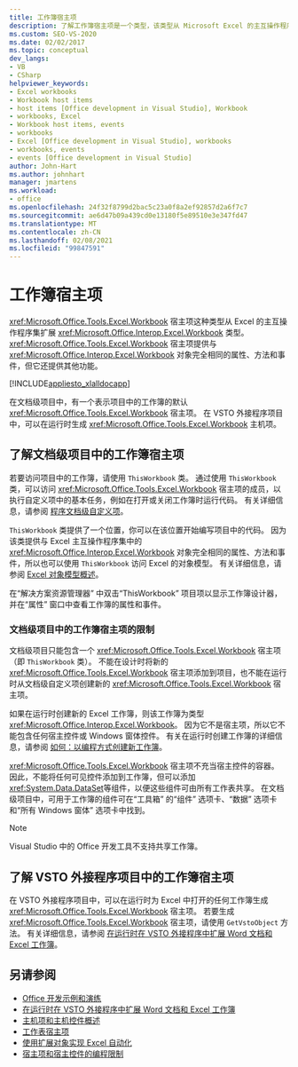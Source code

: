 ```yaml
---
title: 工作簿宿主项
description: 了解工作簿宿主项是一个类型，该类型从 Microsoft Excel 的主互操作程序集扩展工作簿类型。
ms.custom: SEO-VS-2020
ms.date: 02/02/2017
ms.topic: conceptual
dev_langs:
- VB
- CSharp
helpviewer_keywords:
- Excel workbooks
- Workbook host items
- host items [Office development in Visual Studio], Workbook
- workbooks, Excel
- Workbook host items, events
- workbooks
- Excel [Office development in Visual Studio], workbooks
- workbooks, events
- events [Office development in Visual Studio]
author: John-Hart
ms.author: johnhart
manager: jmartens
ms.workload:
- office
ms.openlocfilehash: 24f32f8799d2bac5c23a0f8a2ef92857d2a6f7c7
ms.sourcegitcommit: ae6d47b09a439cd0e13180f5e89510e3e347fd47
ms.translationtype: MT
ms.contentlocale: zh-CN
ms.lasthandoff: 02/08/2021
ms.locfileid: "99847591"
---
```

# <a name="workbook-host-item"></a>工作簿宿主项
  <xref:Microsoft.Office.Tools.Excel.Workbook> 宿主项这种类型从 Excel 的主互操作程序集扩展 <xref:Microsoft.Office.Interop.Excel.Workbook> 类型。 <xref:Microsoft.Office.Tools.Excel.Workbook> 宿主项提供与 <xref:Microsoft.Office.Interop.Excel.Workbook> 对象完全相同的属性、方法和事件，但它还提供其他功能。

 [!INCLUDE[appliesto_xlalldocapp](../vsto/includes/appliesto-xlalldocapp-md.md)]

 在文档级项目中，有一个表示项目中的工作簿的默认 <xref:Microsoft.Office.Tools.Excel.Workbook> 宿主项。 在 VSTO 外接程序项目中，可以在运行时生成 <xref:Microsoft.Office.Tools.Excel.Workbook> 主机项。

## <a name="understand-the-workbook-host-item-in-document-level-projects"></a>了解文档级项目中的工作簿宿主项
 若要访问项目中的工作簿，请使用 `ThisWorkbook` 类。 通过使用 `ThisWorkbook` 类，可以访问 <xref:Microsoft.Office.Tools.Excel.Workbook> 宿主项的成员，以执行自定义项中的基本任务，例如在打开或关闭工作簿时运行代码。 有关详细信息，请参阅 [程序文档级自定义项](../vsto/programming-document-level-customizations.md)。

 `ThisWorkbook` 类提供了一个位置，你可以在该位置开始编写项目中的代码。 因为该类提供与 Excel 主互操作程序集中的 <xref:Microsoft.Office.Interop.Excel.Workbook> 对象完全相同的属性、方法和事件，所以也可以使用 `ThisWorkbook` 访问 Excel 的对象模型。 有关详细信息，请参阅 [Excel 对象模型概述](../vsto/excel-object-model-overview.md)。

 在“解决方案资源管理器”  中双击“ThisWorkbook”  项目项以显示工作簿设计器，并在“属性”  窗口中查看工作簿的属性和事件。

### <a name="limitations-of-the-workbook-host-item-in-document-level-projects"></a>文档级项目中的工作簿宿主项的限制
 文档级项目只能包含一个 <xref:Microsoft.Office.Tools.Excel.Workbook> 宿主项（即 `ThisWorkbook` 类）。 不能在设计时将新的 <xref:Microsoft.Office.Tools.Excel.Workbook> 宿主项添加到项目，也不能在运行时从文档级自定义项创建新的 <xref:Microsoft.Office.Tools.Excel.Workbook> 宿主项。

 如果在运行时创建新的 Excel 工作簿，则该工作簿为类型 <xref:Microsoft.Office.Interop.Excel.Workbook>。 因为它不是宿主项，所以它不能包含任何宿主控件或 Windows 窗体控件。 有关在运行时创建工作簿的详细信息，请参阅 [如何：以编程方式创建新工作簿](../vsto/how-to-programmatically-create-new-workbooks.md)。

 <xref:Microsoft.Office.Tools.Excel.Workbook> 宿主项不充当宿主控件的容器。 因此，不能将任何可见控件添加到工作簿，但可以添加 <xref:System.Data.DataSet>等组件，以便这些组件可由所有工作表共享。 在文档级项目中，可用于工作簿的组件可在“工具箱”  的“组件”  选项卡、“数据”  选项卡和“所有 Windows 窗体” 选项卡中找到。

> [!NOTE]
> Visual Studio 中的 Office 开发工具不支持共享工作簿。

## <a name="understand-workbook-host-items-in-vsto-add-in-projects"></a>了解 VSTO 外接程序项目中的工作簿宿主项
 在 VSTO 外接程序项目中，可以在运行时为 Excel 中打开的任何工作簿生成 <xref:Microsoft.Office.Tools.Excel.Workbook> 宿主项。 若要生成 <xref:Microsoft.Office.Tools.Excel.Workbook> 宿主项，请使用 `GetVstoObject` 方法。 有关详细信息，请参阅 [在运行时在 VSTO 外接程序中扩展 Word 文档和 Excel 工作簿](../vsto/extending-word-documents-and-excel-workbooks-in-vsto-add-ins-at-run-time.md)。

## <a name="see-also"></a>另请参阅
- [Office 开发示例和演练](../vsto/office-development-samples-and-walkthroughs.md)
- [在运行时在 VSTO 外接程序中扩展 Word 文档和 Excel 工作簿](../vsto/extending-word-documents-and-excel-workbooks-in-vsto-add-ins-at-run-time.md)
- [主机项和主机控件概述](../vsto/host-items-and-host-controls-overview.md)
- [工作表宿主项](../vsto/worksheet-host-item.md)
- [使用扩展对象实现 Excel 自动化](../vsto/automating-excel-by-using-extended-objects.md)
- [宿主项和宿主控件的编程限制](../vsto/programmatic-limitations-of-host-items-and-host-controls.md)
